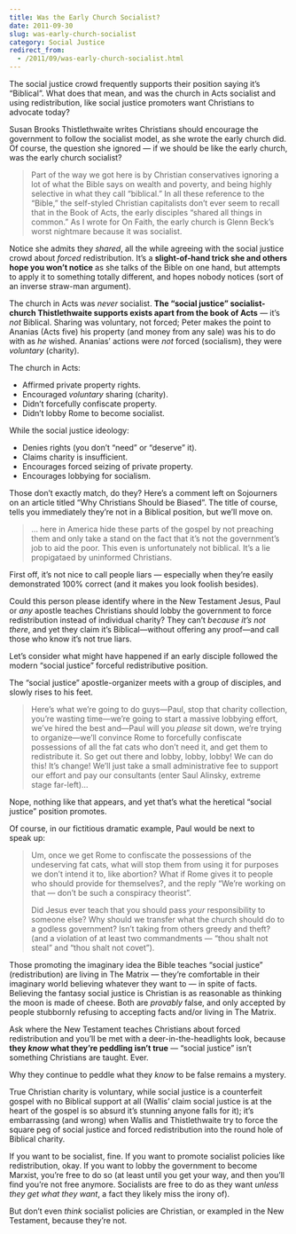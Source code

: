 ```yaml
---
title: Was the Early Church Socialist?
date: 2011-09-30
slug: was-early-church-socialist
category: Social Justice
redirect_from:
  - /2011/09/was-early-church-socialist.html
---
```





The social justice crowd frequently supports their position saying it’s
“Biblical”. What does that mean, and was the church in Acts socialist
and using redistribution, like social justice promoters want Christians
to advocate today?

Susan Brooks Thistlethwaite writes Christians should encourage the
government to follow the socialist model, as she wrote the early church
did. Of course, the question she ignored — if we should be like the
early church, was the early church socialist?

<blockquote cite="http://www.washingtonpost.com/blogs/on-faith/post/its-not-class-warfare-its-christianity/2011/09/19/gIQAkoMxfK_blog.html" title="Washington Post">
<p>Part of the way we got here is by Christian conservatives ignoring a lot of what the Bible says on wealth and poverty, and being highly selective in what they call “biblical.” In all these reference to the “Bible,” the self-styled Christian capitalists don’t ever seem to recall that in the Book of Acts, the early disciples “shared all things in common.” As I wrote for On Faith, the early church is Glenn Beck’s worst nightmare because it was socialist.</p>
</blockquote>

Notice she admits they *shared*, all the while agreeing with the social
justice crowd about *forced* redistribution. It’s a **slight-of-hand
trick she and others hope you won’t notice** as she talks of the Bible
on one hand, but attempts to apply it to something totally different,
and hopes nobody notices (sort of an inverse straw-man argument).

The church in Acts was *never* socialist. **The “social justice”
socialist-church Thistlethwaite supports exists apart from the book of
Acts** — it’s *not* Biblical. Sharing was voluntary, not forced; Peter
makes the point to Ananias (Acts five) his property (and money from any
sale) was his to do with as *he* wished. Ananias’ actions were *not*
forced (socialism), they were *voluntary* (charity).

The church in Acts:

-   Affirmed private property rights.
-   Encouraged *voluntary* sharing (charity).
-   Didn’t forcefully confiscate property.
-   Didn’t lobby Rome to become socialist.

While the social justice ideology:

-   Denies rights (you don’t “need” or “deserve” it).
-   Claims charity is insufficient.
-   Encourages forced seizing of private property.
-   Encourages lobbying for socialism.

Those don’t exactly match, do they? Here’s a comment left on Sojourners
on an article titled “Why Christians Should be Biased”. The title of
course, tells you immediately they’re not in a Biblical position, but
we’ll move on.

<blockquote cite="http://blog.sojo.net/2011/09/20/why-christians-should-be-biased/#comment-316042964" title="Sojourners">
… here in America hide these parts of the gospel by not preaching them and only take a stand on the fact that it’s not the government’s job to aid the poor. This even is unfortunately not biblical. It’s a lie <span class="sic">propigataed</span> by uninformed Christians.
</blockquote>

First off, it’s not nice to call people liars — especially when they’re
easily demonstrated 100% correct (and it makes you look
foolish besides).

Could this person please identify where in the New Testament Jesus, Paul
or *any* apostle teaches Christians should lobby the government to force
redistribution instead of individual charity? They can’t *because it’s
not there*, and yet they claim it’s Biblical—without offering any
proof—and call those who know it’s not true liars.

Let’s consider what might have happened if an early disciple followed
the modern “social justice” forceful redistributive position.

The “social justice” apostle-organizer meets with a group of disciples,
and slowly rises to his feet.

> Here’s what we’re going to do guys—Paul, stop that charity collection,
> you’re wasting time—we’re going to start a massive lobbying effort,
> we’ve hired the best and—Paul will you *please* sit down, we’re trying
> to organize—we’ll convince Rome to forcefully confiscate possessions
> of all the fat cats who don’t need it, and get them to redistribute
> it. So get out there and lobby, lobby, lobby! We can do this! It’s
> change! We’ll just take a small administrative fee to support our
> effort and pay our consultants (enter Saul Alinsky, extreme
> stage far-left)…

Nope, nothing like that appears, and yet that’s what the heretical
“social justice” position promotes.

Of course, in our fictitious dramatic example, Paul would be next to
speak up:

> Um, once we get Rome to confiscate the possessions of the undeserving
> fat cats, what will stop them from using it for purposes we don’t
> intend it to, like abortion? What if Rome gives it to people who
> should provide for themselves?, and the reply “We’re working on that —
> don’t be such a conspiracy theorist”.
>
> Did Jesus ever teach that you should pass *your* responsibility to
> someone else? Why should we transfer what the church should do to a
> godless government? Isn’t taking from others greedy and theft? (and a
> violation of at least two commandments — “thou shalt not steal” and
> “thou shalt not covet”).

Those promoting the imaginary idea the Bible teaches “social justice”
(redistribution) are living in The Matrix — they’re
comfortable in their imaginary world believing whatever they want to —
in spite of facts. Believing the fantasy social justice is Christian is
as reasonable as thinking the moon is made of cheese. Both are
*provably* false, and only accepted by people stubbornly refusing to
accepting facts and/or living in The Matrix.

Ask where the New Testament teaches Christians about forced
redistribution and you’ll be met with a deer-in-the-headlights look,
because **they *know* what they’re peddling isn’t true** — “social
justice” isn’t something Christians are taught. Ever.

Why they continue to peddle what they *know* to be false remains
a mystery.

True Christian charity is voluntary, while social justice is a counterfeit gospel
with no Biblical support at all (Wallis’ claim social justice is at the
heart of the gospel is so absurd it’s stunning anyone falls for it);
it’s embarrassing (and wrong) when Wallis and Thistlethwaite try to
force the square peg of social justice and forced redistribution into
the round hole of Biblical charity.

If you want to be socialist, fine. If you want to promote socialist
policies like redistribution, okay. If you want to lobby the government
to become Marxist, you’re free to do so (at least until you get your
way, and then you’ll find you’re not free anymore. Socialists are free
to do as they want *unless they get what they want*, a fact they likely
miss the irony of).

But don’t even *think* socialist policies are Christian, or exampled in
the New Testament, because they’re not.
